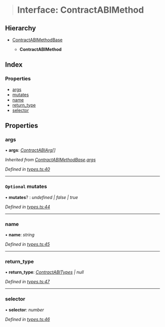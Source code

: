 > # Interface: ContractABIMethod

## Hierarchy

* [ContractABIMethodBase](_types_.contractabimethodbase.md)

  * **ContractABIMethod**

## Index

### Properties

* [args](_types_.contractabimethod.md#args)
* [mutates](_types_.contractabimethod.md#optional-mutates)
* [name](_types_.contractabimethod.md#name)
* [return_type](_types_.contractabimethod.md#return_type)
* [selector](_types_.contractabimethod.md#selector)

## Properties

###  args

• **args**: *[ContractABIArg](_types_.contractabiarg.md)[]*

*Inherited from [ContractABIMethodBase](_types_.contractabimethodbase.md).[args](_types_.contractabimethodbase.md#args)*

*Defined in [types.ts:40](https://github.com/polkadot-js/api/blob/f9f3956/packages/api-contract/src/types.ts#L40)*

___

### `Optional` mutates

• **mutates**? : *undefined | false | true*

*Defined in [types.ts:44](https://github.com/polkadot-js/api/blob/f9f3956/packages/api-contract/src/types.ts#L44)*

___

###  name

• **name**: *string*

*Defined in [types.ts:45](https://github.com/polkadot-js/api/blob/f9f3956/packages/api-contract/src/types.ts#L45)*

___

###  return_type

• **return_type**: *[ContractABITypes](../modules/_types_.md#contractabitypes) | null*

*Defined in [types.ts:47](https://github.com/polkadot-js/api/blob/f9f3956/packages/api-contract/src/types.ts#L47)*

___

###  selector

• **selector**: *number*

*Defined in [types.ts:46](https://github.com/polkadot-js/api/blob/f9f3956/packages/api-contract/src/types.ts#L46)*